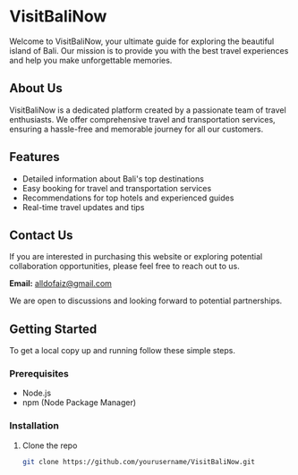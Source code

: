 # VisitBaliNow

Welcome to VisitBaliNow, your ultimate guide for exploring the beautiful island of Bali. Our mission is to provide you with the best travel experiences and help you make unforgettable memories.

## About Us

VisitBaliNow is a dedicated platform created by a passionate team of travel enthusiasts. We offer comprehensive travel and transportation services, ensuring a hassle-free and memorable journey for all our customers.

## Features

- Detailed information about Bali's top destinations
- Easy booking for travel and transportation services
- Recommendations for top hotels and experienced guides
- Real-time travel updates and tips

## Contact Us

If you are interested in purchasing this website or exploring potential collaboration opportunities, please feel free to reach out to us.

**Email:** [alldofaiz@gmail.com](mailto:alldofaiz@gmail.com)

We are open to discussions and looking forward to potential partnerships.

## Getting Started

To get a local copy up and running follow these simple steps.

### Prerequisites

- Node.js
- npm (Node Package Manager)

### Installation

1. Clone the repo
   ```sh
   git clone https://github.com/yourusername/VisitBaliNow.git
   ```
